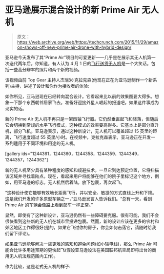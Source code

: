 # 亚马逊展示混合设计的新 Prime Air 无人机

> 原文：<https://web.archive.org/web/https://techcrunch.com/2015/11/29/amazon-shows-off-new-prime-air-drone-with-hybrid-design/>

亚马逊今天发布了其“Prime Air”项目的可爱更新——几乎是在展示其无人机第一次迭代两年后。你知道，有人认为 4 月 1 日的[飞行送货无人机](https://web.archive.org/web/20230321051814/http://www.amazon.com/b?node=8037720011)是一个大笑话。包括一些高分辨率的照片和两个新的视频。

该视频由前 Top Gear 主持人杰瑞米·克拉克森(他现在正在为亚马逊制作一个新系列)主持，讲述了设计和你作为接收者的体验:

如你所见，亚马逊现在已经转向混合设计。它看起来比以前的效果图要大得多。想象一下那个东西朝邻居家飞去。准备好迎接外星人崛起的报道吧，如果这件事成为现实的话。

新的 Prime Air 无人机不再只是一架四轴飞行器。它仍然垂直起飞和降落，但随后它会切换到常规的水平飞行模式，这种模式的效率要高得多。它基本上是部分直升机，部分飞机。亚马逊表示，通过这种新设计，无人机可以覆盖超过 15 英里的距离，飞行速度超过 55 英里/小时。在视频中，克拉克森表示，亚马逊正在开发一系列适用于不同环境和用途的无人机。

[gallery ids="1244361，1244360，1244358，1244359，1244349，1244357，1244362"]

新的无人机至少具有某种程度的感知和规避技术，一旦它到达预定位置，它将扫描该区域并寻找着陆点。现在，看起来用户将能够在他们的院子里标记这个地方，例如，用亚马逊的标志。无人机然后着陆，放下包裹，再次起飞。

“这种设计使它能够有效地长距离飞行，并以安全、敏捷的方式直线上升和下降。这是我们开发的许多原型车辆之一，”亚马逊发言人告诉我们。“总有一天，看到 Prime Air 的车辆会像路上看到邮车一样正常。”

显然，即使有了这种新设计，亚马逊仍然有一些障碍要克服。很有可能，我们不会很快看到这些新的无人机在城市里投递包裹。然而，新的设计应该在更多的农村和郊区地区工作得很好(是的，如果它飞过你的房子，你会如何击落它，请随时给我们留下评论)。

如果亚马逊能够解决一些更难的感知和避免问题(如小输电线)，那么 Prime Air 可能会比许多用途预期的更快起飞(假设亚马逊设法在美国联邦航空局即将出台的商用无人机法规范围内工作)。

作为比较，这是老式无人机的样子: